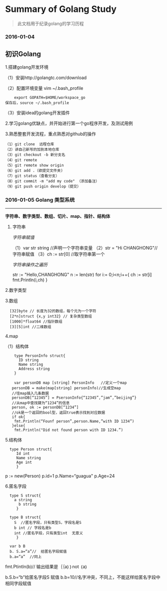 # Summary of Golang Study

>  此文档用于纪录golang的学习历程

### 2016-01-04
初识Golang
   ------
   1.搭建golang开发环境
   
   （1）安装http://golangtc.com/download
   
   （2）配置环境变量
        vim ~/.bash_profile
        
        export GOPATH=$HOME/workspace_go
    保存后，source ~/.bash_profile
    
   （3）安装idea的golang开发插件
   
   2.学习golang优缺点，并开始进行第一个go程序开发，及测试用例
   
   3.熟悉整套开发流程，重点熟悉对github的操作
   
    （1）git clone  远程仓库
    （2）讲自己新写的加到本地仓库
    （3）git checkout -b 新分支名 
    （4）git remote
    （5）git remote show origin
    （6）git add .（欲提交文件夹)
    （7）git status（查看分支）
    （8）git commit -m "add my code" （添加备注）
    （9）git push origin develop（提交）
   ### 2016-01-05  Golang  类型系统
   -----
   **字符串、数字类型、数组、切片、map、指针、结构体**
   
   1. 字符串
   
      *字符串赋值*

    	（1）var str string //声明一个字符串变量
    	（2）str = "Hi CHANGHONG"// 字符串赋值
    	（3）ch := str[0] //取字符串第一个
    
      *字符串操作之遍历*
      
      str := "Hello,CHANGHONG"
      n := len(str)
      for i:= 0;i<n;i++{
      ch := str[i]
      fmt.Println(i,ch)
      }
      
   2.数字类型
   
   3.数组
   
      [32]byte // 长度为32的数组，每个元为一个字符
      [2*n]struct {x,y int32} // 复杂类型数组
      [1000]*float64 //指针数组
      [3][5]int //二维数组
      
   4.map
   
   （1）结构体
   
      	type PersonInfo struct{
	      ID string
	      Name string
	      Address string
	    }

      	var personDB map [string] PersonInfo   //定义一个map
	   personDB = make(map[string] personInfo)//生成空map
	   //往map插入几条数据
	   personDB[“12345”] = PsersonInfo{“12345”,”jam”,”beijing”}
	   //从map中查找键为“1234”的信息
	   person, ok := personDB[“1234”]
	   //ok是一个返回的bool型，返回true表示找到对应数据
	   if ok{
	   	fmt.Println(“Founf person”,person.Name,”with ID 1234”)
	   }else{
	   	fmt.Println("Did not found person with ID 1234.”)

   5.结构体
   
      type Person struct{
         Id int
         Name string
         Age int
         } 

   p := new(Person)
   p.id=1
   p.Name=“guagua"
   p.Age=24	

   6.匿名字段

      type S struct{
      	a string 
	      b string
         }

      type B struct{
      	S  //匿名字段，只有类型S，字段名是S
      	b int // 字段名是b
      	int //匿名字段，只有类型int  无意义
         }

      var b B
      b. S.a=“a”//  给匿名字段赋值
      b.a=“a”  //同上

   fmt.Ptintln(b)// 输出结果是｛｛a｝｝not ｛a｝

   b.S.b=“b”给匿名字段S 赋值
   b.b=10//名字冲突，不同上，不能这样给匿名字段中相同字段赋值
